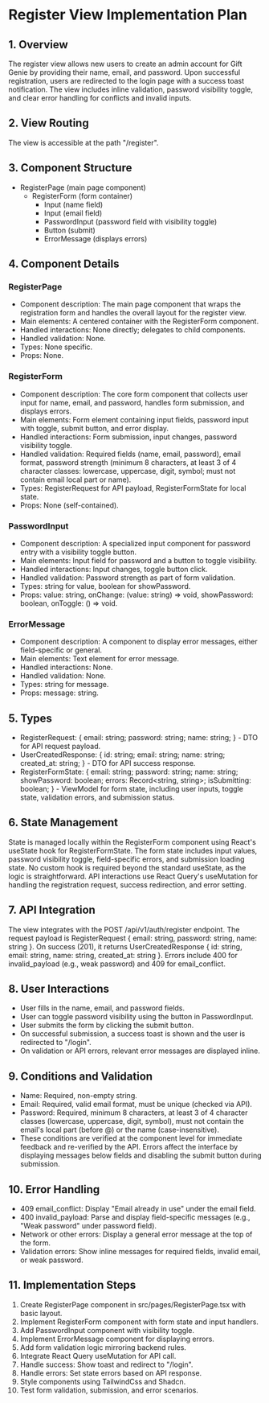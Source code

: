 # Register View Implementation Plan

## 1. Overview
The register view allows new users to create an admin account for Gift Genie by providing their name, email, and password. Upon successful registration, users are redirected to the login page with a success toast notification. The view includes inline validation, password visibility toggle, and clear error handling for conflicts and invalid inputs.

## 2. View Routing
The view is accessible at the path "/register".

## 3. Component Structure
- RegisterPage (main page component)
  - RegisterForm (form container)
    - Input (name field)
    - Input (email field)
    - PasswordInput (password field with visibility toggle)
    - Button (submit)
    - ErrorMessage (displays errors)

## 4. Component Details
### RegisterPage
- Component description: The main page component that wraps the registration form and handles the overall layout for the register view.
- Main elements: A centered container with the RegisterForm component.
- Handled interactions: None directly; delegates to child components.
- Handled validation: None.
- Types: None specific.
- Props: None.

### RegisterForm
- Component description: The core form component that collects user input for name, email, and password, handles form submission, and displays errors.
- Main elements: Form element containing input fields, password input with toggle, submit button, and error display.
- Handled interactions: Form submission, input changes, password visibility toggle.
- Handled validation: Required fields (name, email, password), email format, password strength (minimum 8 characters, at least 3 of 4 character classes: lowercase, uppercase, digit, symbol; must not contain email local part or name).
- Types: RegisterRequest for API payload, RegisterFormState for local state.
- Props: None (self-contained).

### PasswordInput
- Component description: A specialized input component for password entry with a visibility toggle button.
- Main elements: Input field for password and a button to toggle visibility.
- Handled interactions: Input changes, toggle button click.
- Handled validation: Password strength as part of form validation.
- Types: string for value, boolean for showPassword.
- Props: value: string, onChange: (value: string) => void, showPassword: boolean, onToggle: () => void.

### ErrorMessage
- Component description: A component to display error messages, either field-specific or general.
- Main elements: Text element for error message.
- Handled interactions: None.
- Handled validation: None.
- Types: string for message.
- Props: message: string.

## 5. Types
- RegisterRequest: { email: string; password: string; name: string; } - DTO for API request payload.
- UserCreatedResponse: { id: string; email: string; name: string; created_at: string; } - DTO for API success response.
- RegisterFormState: { email: string; password: string; name: string; showPassword: boolean; errors: Record<string, string>; isSubmitting: boolean; } - ViewModel for form state, including user inputs, toggle state, validation errors, and submission status.

## 6. State Management
State is managed locally within the RegisterForm component using React's useState hook for RegisterFormState. The form state includes input values, password visibility toggle, field-specific errors, and submission loading state. No custom hook is required beyond the standard useState, as the logic is straightforward. API interactions use React Query's useMutation for handling the registration request, success redirection, and error setting.

## 7. API Integration
The view integrates with the POST /api/v1/auth/register endpoint. The request payload is RegisterRequest { email: string, password: string, name: string }. On success (201), it returns UserCreatedResponse { id: string, email: string, name: string, created_at: string }. Errors include 400 for invalid_payload (e.g., weak password) and 409 for email_conflict.

## 8. User Interactions
- User fills in the name, email, and password fields.
- User can toggle password visibility using the button in PasswordInput.
- User submits the form by clicking the submit button.
- On successful submission, a success toast is shown and the user is redirected to "/login".
- On validation or API errors, relevant error messages are displayed inline.

## 9. Conditions and Validation
- Name: Required, non-empty string.
- Email: Required, valid email format, must be unique (checked via API).
- Password: Required, minimum 8 characters, at least 3 of 4 character classes (lowercase, uppercase, digit, symbol), must not contain the email's local part (before @) or the name (case-insensitive).
- These conditions are verified at the component level for immediate feedback and re-verified by the API. Errors affect the interface by displaying messages below fields and disabling the submit button during submission.

## 10. Error Handling
- 409 email_conflict: Display "Email already in use" under the email field.
- 400 invalid_payload: Parse and display field-specific messages (e.g., "Weak password" under password field).
- Network or other errors: Display a general error message at the top of the form.
- Validation errors: Show inline messages for required fields, invalid email, or weak password.

## 11. Implementation Steps
1. Create RegisterPage component in src/pages/RegisterPage.tsx with basic layout.
2. Implement RegisterForm component with form state and input handlers.
3. Add PasswordInput component with visibility toggle.
4. Implement ErrorMessage component for displaying errors.
5. Add form validation logic mirroring backend rules.
6. Integrate React Query useMutation for API call.
7. Handle success: Show toast and redirect to "/login".
8. Handle errors: Set state errors based on API response.
9. Style components using TailwindCss and Shadcn.
10. Test form validation, submission, and error scenarios.